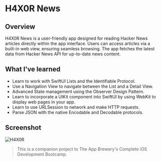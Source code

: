 # H4X0R News

## Overview

H4X0R News is a user-friendly app designed for reading Hacker News articles directly within the app interface. Users can access articles via a built-in web view, ensuring seamless browsing. The app fetches the latest data from Hacker News API for up-to-date news content.

## What I've learned

* Learn to work with SwiftUl Lists and the Identifiable Protocol.
* Use a Navigation View to navigate between the List and a Detail View.
* Advanced State management using the Observer Design Pattern.
* Learn to incorporate a UIKit component into SwiftUI by using WebKit to display web pages in your app.
* Learn to use URLSession to network and make HTTP requests.
* Parse JSON with the native Encodable and Decodable protocols.

## Screenshot
![H4X0R](https://github.com/Pathompat-m/Flash_Chat/assets/151487556/234fdeaf-6688-416b-a17d-e6078f65a96c)

>This is a companion project to The App Brewery's Complete iOS Development Bootcamp.
